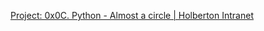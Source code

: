 [Project: 0x0C. Python - Almost a circle | Holberton Intranet](https://intranet.hbtn.io/projects/331)
